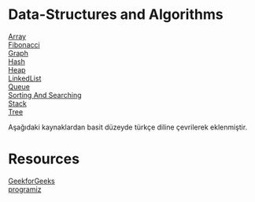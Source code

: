 # Data-Structures and Algorithms

[Array](https://github.com/CUmut/Data-Structures-and-Algorithms/tree/master/Arrays) <br/>
[Fibonacci](https://github.com/CUmut/Data-Structures-and-Algorithms/tree/master/Fibonacci)<br/>
[Graph](https://github.com/CUmut/Data-Structures-and-Algorithms/tree/master/Graph)<br/>
[Hash](https://github.com/CUmut/Data-Structures-and-Algorithms/tree/master/Hash)<br/>
[Heap](https://github.com/CUmut/Data-Structures-and-Algorithms/tree/master/Heap)<br/>
[LinkedList](https://github.com/CUmut/Data-Structures-and-Algorithms/tree/master/LinkedList)<br/>
[Queue](https://github.com/CUmut/Data-Structures-and-Algorithms/tree/master/Queue)<br/>
[Sorting And Searching](https://github.com/CUmut/Data-Structures-and-Algorithms/tree/master/SortingAndSearching)<br/>
[Stack](https://github.com/CUmut/Data-Structures-and-Algorithms/tree/master/Stack)<br/>
[Tree](https://github.com/CUmut/Data-Structures-and-Algorithms/tree/master/Tree)<br/>


Aşağıdaki kaynaklardan basit düzeyde türkçe diline çevrilerek eklenmiştir.

# Resources

[GeekforGeeks](https://www.geeksforgeeks.org/data-structures/?ref=shm)<br/>
[programiz](https://www.programiz.com/dsa)<br/>




